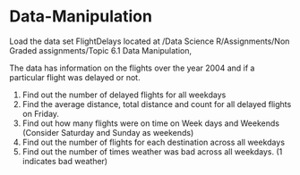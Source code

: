 # Data-Manipulation
Load the data set FlightDelays located at /Data Science R/Assignments/Non Graded assignments/Topic 6.1 Data Manipulation, 
 
The data has information on the flights over the year 2004 
and if a particular flight was delayed or not.  
1. Find out the number of delayed flights for all weekdays 
2. Find the average distance, total distance and count for all delayed flights on Friday.  
3. Find out how many flights were on time on Week days and Weekends (Consider Saturday and Sunday as weekends) 
4. Find out the number of flights for each destination across all weekdays 
5. Find out the number of times weather was bad across all weekdays. (1 indicates bad weather)
